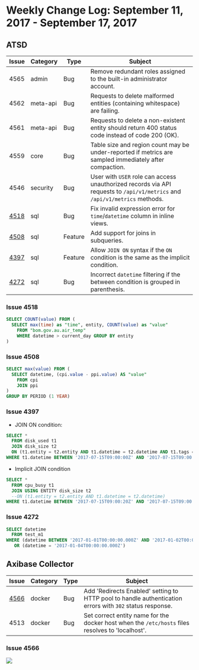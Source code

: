 # Weekly Change Log: September 11, 2017 - September 17, 2017

## ATSD

| Issue| Category    | Type    | Subject              |
|------|-------------|---------|----------------------|
| 4565 | admin | Bug | Remove redundant roles assigned to the built-in administrator account.  |
| 4562 | meta-api | Bug | Requests to delete malformed entities (containing whitespace) are failing.  |
| 4561 | meta-api | Bug | Requests to delete a non-existent entity should return 400 status code instead of code 200 (OK).  |
| 4559 | core | Bug | Table size and region count may be under-reported if metrics are sampled immediately after compaction.  |
| 4546 | security | Bug | User with `USER` role can access unauthorized records via API requests to `/api/v1/metrics` and `/api/v1/metrics` methods. |
| [4518](#issue-4518) | sql | Bug | Fix invalid expression error for `time`/`datetime` column in inline views. |
| [4508](#issue-4508) | sql | Feature | Add support for joins in subqueries. |
| [4397](#issue-4397) | sql | Feature | Allow `JOIN ON` syntax if the `ON` condition is the same as the implicit condition. |
| [4272](#issue-4272) | sql | Bug | Incorrect `datetime` filtering if the between condition is grouped in parenthesis. |

### Issue 4518

```sql
SELECT COUNT(value) FROM (
  SELECT max(time) as "time", entity, COUNT(value) as "value"
    FROM "bom.gov.au.air_temp"
    WHERE datetime > current_day GROUP BY entity
)
```

### Issue 4508

```sql
SELECT max(value) FROM (
  SELECT datetime, (cpi.value - ppi.value) AS "value"
    FROM cpi
    JOIN ppi
)
GROUP BY PERIOD (1 YEAR)
```

### Issue 4397

* JOIN ON condition:

```sql
SELECT *
  FROM disk_used t1
  JOIN disk_size t2
  ON (t1.entity = t2.entity AND t1.datetime = t2.datetime AND t1.tags = t2.tags)
WHERE t1.datetime BETWEEN '2017-07-15T09:00:00Z' AND '2017-07-15T09:00:05Z'
```

* Implicit JOIN condition

```sql
SELECT *
  FROM cpu_busy t1
  JOIN USING ENTITY disk_size t2
  --ON (t1.entity = t2.entity AND t1.datetime = t2.datetime)
WHERE t1.datetime BETWEEN '2017-07-15T09:00:20Z' AND '2017-07-15T09:00:30Z'
```

### Issue 4272

```sql
SELECT datetime
  FROM test_m1
WHERE (datetime BETWEEN '2017-01-01T00:00:00.000Z' AND '2017-01-02T00:00:00.000Z')
   OR (datetime = '2017-01-04T00:00:00.000Z')
```

## Axibase Collector

| Issue| Category    | Type    | Subject              |
|------|-------------|---------|----------------------|
| [4566](#issue-4566)  | docker | Bug | Add 'Redirects Enabled' setting to HTTP pool to handle authentication errors with `302` status response. |
| 4513 | docker | Bug | Set correct entity name for the docker host when the `/etc/hosts` files resolves to 'localhost'. |

### Issue 4566

![](Images/issue4566.png)
